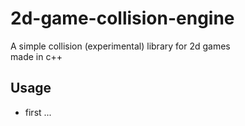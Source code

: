 # 2d-game-collision-engine
A simple collision (experimental) library for 2d games<br>
made in c++

## Usage
* first ...
